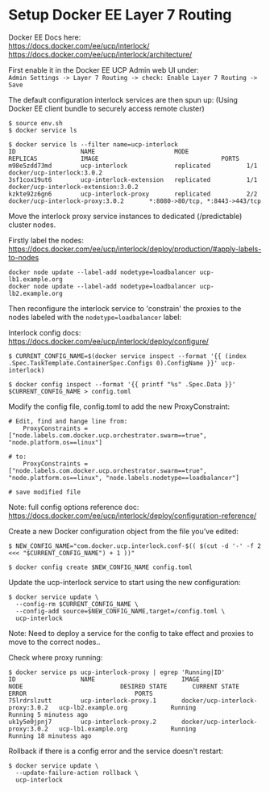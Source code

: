 # Setup Docker EE Layer 7 Routing

Docker EE Docs here:  
https://docs.docker.com/ee/ucp/interlock/  
https://docs.docker.com/ee/ucp/interlock/architecture/

First enable it in the Docker EE UCP Admin web UI under:  
`Admin Settings -> Layer 7 Routing -> check: Enable Layer 7 Routing -> Save`

The default configuration interlock services are then spun up:
(Using Docker EE client bundle to securely access remote cluster)
```
$ source env.sh
$ docker service ls

$ docker service ls --filter name=ucp-interlock
ID                  NAME                      MODE                REPLICAS            IMAGE                                  PORTS
m98e5zdd73md        ucp-interlock             replicated          1/1                 docker/ucp-interlock:3.0.2
3sf1cox19ut6        ucp-interlock-extension   replicated          1/1                 docker/ucp-interlock-extension:3.0.2
kzkte92z6gn6        ucp-interlock-proxy       replicated          2/2                 docker/ucp-interlock-proxy:3.0.2       *:8080->80/tcp, *:8443->443/tcp
```

Move the interlock proxy service instances to dedicated (/predictable) cluster nodes.

Firstly label the nodes:  
https://docs.docker.com/ee/ucp/interlock/deploy/production/#apply-labels-to-nodes  
```
docker node update --label-add nodetype=loadbalancer ucp-lb1.example.org
docker node update --label-add nodetype=loadbalancer ucp-lb2.example.org
```
Then reconfigure the interlock service to 'constrain' the proxies to the nodes labeled with the `nodetype=loadbalancer` label:

Interlock config docs:  
https://docs.docker.com/ee/ucp/interlock/deploy/configure/  
```
$ CURRENT_CONFIG_NAME=$(docker service inspect --format '{{ (index .Spec.TaskTemplate.ContainerSpec.Configs 0).ConfigName }}' ucp-interlock)

$ docker config inspect --format '{{ printf "%s" .Spec.Data }}' $CURRENT_CONFIG_NAME > config.toml
```
Modify the config file, config.toml to add the new ProxyConstraint:
```
# Edit, find and hange line from:
    ProxyConstraints = ["node.labels.com.docker.ucp.orchestrator.swarm==true", "node.platform.os==linux"]

# to:
    ProxyConstraints = ["node.labels.com.docker.ucp.orchestrator.swarm==true", "node.platform.os==linux", "node.labels.nodetype==loadbalancer"]

# save modified file
```
Note: full config options reference doc:  
https://docs.docker.com/ee/ucp/interlock/deploy/configuration-reference/

Create a new Docker configuration object from the file you’ve edited:  
```
$ NEW_CONFIG_NAME="com.docker.ucp.interlock.conf-$(( $(cut -d '-' -f 2 <<< "$CURRENT_CONFIG_NAME") + 1 ))"

$ docker config create $NEW_CONFIG_NAME config.toml
```

Update the ucp-interlock service to start using the new configuration:  
```
$ docker service update \
  --config-rm $CURRENT_CONFIG_NAME \
  --config-add source=$NEW_CONFIG_NAME,target=/config.toml \
  ucp-interlock
```
Note: Need to deploy a service for the config to take effect and proxies to move to the correct nodes..  


Check where proxy running:
```
$ docker service ps ucp-interlock-proxy | egrep 'Running|ID'
ID                  NAME                        IMAGE                              NODE                           DESIRED STATE       CURRENT STATE           ERROR                              PORTS
75lrdrslzutt        ucp-interlock-proxy.1       docker/ucp-interlock-proxy:3.0.2   ucp-lb2.example.org            Running             Running 5 minutess ago
uk1y5e0jpnj7        ucp-interlock-proxy.2       docker/ucp-interlock-proxy:3.0.2   ucp-lb1.example.org            Running             Running 18 minutess ago
```
Rollback if there is a config error and the service doesn't restart:  
```
$ docker service update \
  --update-failure-action rollback \
  ucp-interlock
```
